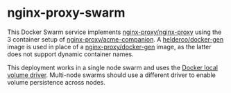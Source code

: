 # nginx-proxy-swarm
This Docker Swarm service implements [nginx-proxy/nginx-proxy](https://github.com/nginx-proxy/nginx-proxy) using the 3 container setup of [nginx-proxy/acme-companion](https://github.com/nginx-proxy/acme-companion). A [helderco/docker-gen](https://github.com/helderco/docker-gen) image is used in place of a [nginx-proxy/docker-gen](https://github.com/nginx-proxy/docker-gen) image, as the latter does not support dynamic container names.

This deployment works in a single node swarm and uses the [Docker local volume driver](https://docs.docker.com/storage/volumes/). Multi-node swarms should use a different driver to enable volume persistence across nodes. 
